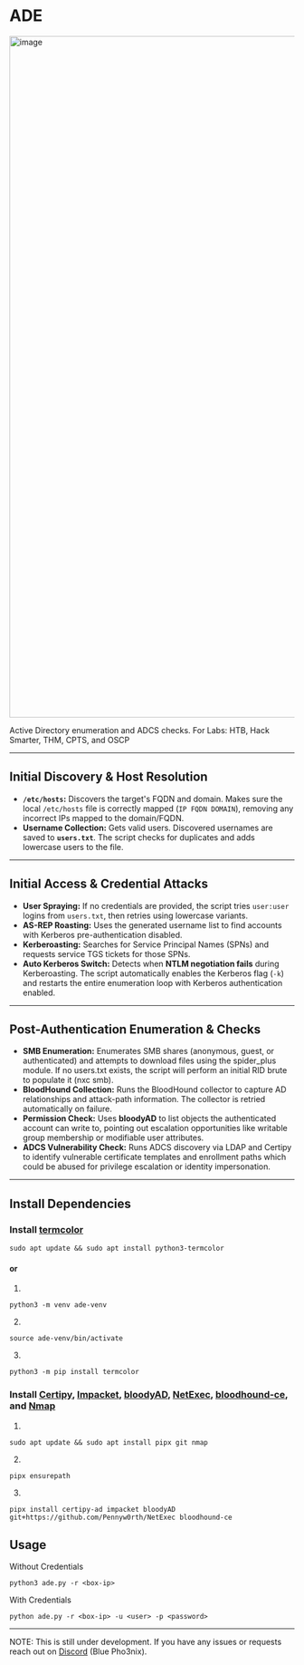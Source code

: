 # ADE

<img width="1669" height="1203" alt="image" src="https://github.com/user-attachments/assets/70d7dbc9-b4ba-41c1-b3f1-89b95d25d9b5" />


Active Directory enumeration and ADCS checks. 
For Labs: HTB, Hack Smarter, THM, CPTS, and OSCP

---

## Initial Discovery & Host Resolution

* **`/etc/hosts`:** Discovers the target's FQDN and domain. Makes sure the local `/etc/hosts` file is correctly mapped (`IP FQDN DOMAIN`), removing any incorrect IPs mapped to the domain/FQDN.
* **Username Collection:** Gets valid users. Discovered usernames are saved to **`users.txt`**. The script checks for duplicates and adds lowercase users to the file.

---

## Initial Access & Credential Attacks
* **User Spraying:** If no credentials are provided, the script tries `user:user` logins from `users.txt`, then retries using lowercase variants.
* **AS-REP Roasting:** Uses the generated username list to find accounts with Kerberos pre-authentication disabled.
* **Kerberoasting:** Searches for Service Principal Names (SPNs) and requests service TGS tickets for those SPNs.
* **Auto Kerberos Switch:** Detects when **NTLM negotiation fails** during Kerberoasting. The script automatically enables the Kerberos flag (`-k`) and restarts the entire enumeration loop with Kerberos authentication enabled.

---

## Post-Authentication Enumeration & Checks

* **SMB Enumeration:** Enumerates SMB shares (anonymous, guest, or authenticated) and attempts to download files using the spider_plus module. If no users.txt exists, the script will perform an initial RID brute to populate it (nxc smb).
* **BloodHound Collection:** Runs the BloodHound collector to capture AD relationships and attack-path information. The collector is retried automatically on failure.
* **Permission Check:** Uses **bloodyAD** to list objects the authenticated account can write to, pointing out escalation opportunities like writable group membership or modifiable user attributes.
* **ADCS Vulnerability Check:** Runs ADCS discovery via LDAP and Certipy to identify vulnerable certificate templates and enrollment paths which could be abused for privilege escalation or identity impersonation.

---

## Install Dependencies

### Install [termcolor](https://pypi.org/project/termcolor/)

```
sudo apt update && sudo apt install python3-termcolor
```
#### or 
1.
```
python3 -m venv ade-venv
```
2.
```
source ade-venv/bin/activate
```
3.
```
python3 -m pip install termcolor
```
### Install [Certipy](https://github.com/ly4k/Certipy), [Impacket](https://github.com/fortra/impacket), [bloodyAD](https://github.com/CravateRouge/bloodyAD), [NetExec](https://github.com/Pennyw0rth/NetExec),  [bloodhound-ce](http://github.com/dirkjanm/BloodHound.py),  and [Nmap](https://nmap.org/)
1.
```
sudo apt update && sudo apt install pipx git nmap 
```
2.
```
pipx ensurepath
```
3.
```
pipx install certipy-ad impacket bloodyAD git+https://github.com/Pennyw0rth/NetExec bloodhound-ce
```

## Usage

Without Credentials
```
python3 ade.py -r <box-ip>
```

With Credentials
```
python ade.py -r <box-ip> -u <user> -p <password> 
```

---

NOTE: This is still under development. If you have any issues or requests reach out on [Discord](https://discord.gg/TujAjYXJjr) (Blue Pho3nix).
